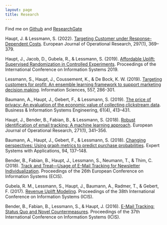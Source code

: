 ```yaml
---
layout: page
title: Research
---
```


Find me on [Github](https://github.com/johaupt/) and [ResearchGate](https://www.researchgate.net/profile/Johannes_Haupt)

Haupt, J. & Lessmann, S. (2022).
[Targeting Customer under Response-Dependent Costs](https://arxiv.org/abs/2003.06271).
European Journal of Operational Research, 297(1), 369–379.


Haupt, J., Jacob, D., Gubela, R., & Lessmann, S. (2019).
[Affordable Uplift: Supervised Randomization in Controlled Experiments](http://arxiv.org/abs/1910.00393).
Proceedings of the International Conference on Information Systems 2019.

Lessmann, S., Haupt, J., Coussement, K., & De Bock, K. W. (2019).
[Targeting customers for profit: An ensemble learning framework to support marketing decision making](https://doi.org/10.1016/j.ins.2019.05.027). Information Sciences, 557, 286-301.


Baumann, A., Haupt, J., Gebert, F., & Lessmann, S. (2019).
[The price of privacy: An evaluation of the economic value of collecting clickstream data](https://doi.org/10.1007/s12599-018-0528-2).
Business & Information Systems Engineering, 61(4), 413–431.

Haupt, J., Bender, B., Fabian, B., & Lessmann, S. (2018).
[Robust identification of email tracking: A machine learning approach](https://doi.org/10.1016/j.ejor.2018.05.018).
European Journal of Operational Research, 271(1), 341–356.

Baumann, A., Haupt, J., Gebert, F., & Lessmann, S. (2018).
[Changing perspectives: Using graph metrics to predict purchase probabilities](https://doi.org/10.1016/j.eswa.2017.10.046).
Expert Systems with Applications, 94, 137–148.

Bender, B., Fabian, B., Haupt, J., Lessmann, S., Neumann, T., & Thim, C. (2018).
[Track and Treat—Usage of E-Mail Tracking for Newsletter Individualization](https://aisel.aisnet.org/ecis2018_rp/59/).
Proceedings of the 26th European Conference on Information Systems (ECIS).

Gubela, R. M., Lessmann, S., Haupt, J., Baumann, A., Radmer, T., & Gebert, F. (2017).
[Revenue Uplift Modeling](https://aisel.aisnet.org/icis2017/DataScience/Presentations/24/).
Proceedings of the 38th International Conference on Information Systems (ICIS).

Bender, B., Fabian, B., Lessmann, S., & Haupt, J. (2016).
[E-Mail Tracking: Status Quo and Novel Countermeasures](https://aisel.aisnet.org/icis2016/ISSecurity/Presentations/13/).
Proceedings of the 37th International Conference on Information Systems (ICIS).
